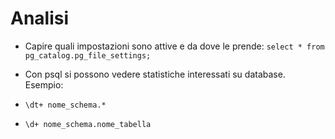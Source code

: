# Analisi
* Capire quali impostazioni sono attive e da dove le prende: `select * from pg_catalog.pg_file_settings;`

* Con psql si possono vedere statistiche interessati su database. Esempio:
* `\dt+ nome_schema.*`
* `\d+ nome_schema.nome_tabella`